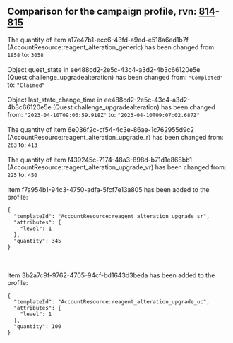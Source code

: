 ## Comparison for the campaign profile, rvn: [814](https://github.com/PRO100KatYT/FortniteProfileRevisions/tree/main/profiles/campaign/814%20campaign.json)-[815](https://github.com/PRO100KatYT/FortniteProfileRevisions/tree/main/profiles/campaign/815%20campaign.json)

The quantity of item a17e47b1-ecc6-43fd-a9ed-e518a6ed1b7f (AccountResource:reagent_alteration_generic) has been changed from: `1858` to: `3058`
<br><br>
Object quest_state in ee488cd2-2e5c-43c4-a3d2-4b3c66120e5e (Quest:challenge_upgradealteration) has been changed from: `"Completed"` to: `"Claimed"`
<br><br>
Object last_state_change_time in ee488cd2-2e5c-43c4-a3d2-4b3c66120e5e (Quest:challenge_upgradealteration) has been changed from: `"2023-04-10T09:06:59.918Z"` to: `"2023-04-10T09:07:02.687Z"`
<br><br>
The quantity of item 6e036f2c-cf54-4c3e-86ae-1c762955d9c2 (AccountResource:reagent_alteration_upgrade_r) has been changed from: `263` to: `413`
<br><br>
The quantity of item f439245c-7174-48a3-898d-b71d1e868bb1 (AccountResource:reagent_alteration_upgrade_vr) has been changed from: `225` to: `450`
<br><br>
Item f7a954b1-94c3-4750-adfa-5fcf7e13a805 has been added to the profile:

```
{
  "templateId": "AccountResource:reagent_alteration_upgrade_sr",
  "attributes": {
    "level": 1
  },
  "quantity": 345
}
```

<br><br>
Item 3b2a7c9f-9762-4705-94cf-bd1643d3beda has been added to the profile:

```
{
  "templateId": "AccountResource:reagent_alteration_upgrade_uc",
  "attributes": {
    "level": 1
  },
  "quantity": 100
}
```

<br><br>
